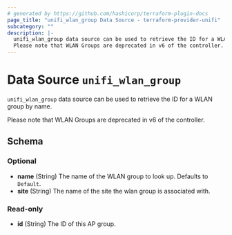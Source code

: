 ```yaml
---
# generated by https://github.com/hashicorp/terraform-plugin-docs
page_title: "unifi_wlan_group Data Source - terraform-provider-unifi"
subcategory: ""
description: |-
  unifi_wlan_group data source can be used to retrieve the ID for a WLAN group by name.
  Please note that WLAN Groups are deprecated in v6 of the controller.
---
```


# Data Source `unifi_wlan_group`

`unifi_wlan_group` data source can be used to retrieve the ID for a WLAN group by name.

Please note that WLAN Groups are deprecated in v6 of the controller.



<!-- schema generated by tfplugindocs -->
## Schema

### Optional

- **name** (String) The name of the WLAN group to look up. Defaults to `Default`.
- **site** (String) The name of the site the wlan group is associated with.

### Read-only

- **id** (String) The ID of this AP group.


